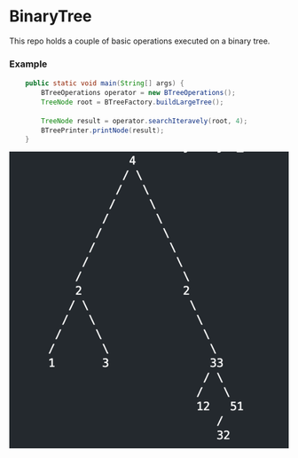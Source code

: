 # BinaryTree
This repo holds a couple of basic operations executed on a binary tree.

### Example
```java
    public static void main(String[] args) {
        BTreeOperations operator = new BTreeOperations();
        TreeNode root = BTreeFactory.buildLargeTree();

        TreeNode result = operator.searchIteravely(root, 4);
        BTreePrinter.printNode(result);
    }
```
![binary tree printer](https://github.com/am-singh/BinaryTree/blob/master/images/binary_tree_printer.png?raw=true|width=250x250)

